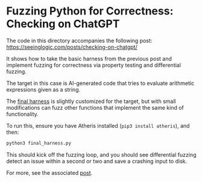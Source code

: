 # Fuzzing Python for Correctness: Checking on ChatGPT

The code in this directory accompanies the following post: https://seeinglogic.com/posts/checking-on-chatgpt/

It shows how to take the basic harness from the previous post and implement fuzzing for correctness via property testing and differential fuzzing.

The target in this case is AI-generated code that tries to evaluate arithmetic expressions given as a string.

The [final harness](./final_harness.py) is slightly customized for the target, but with small modifications can fuzz other functions that implement the same kind of functionality.

To run this, ensure you have Atheris installed (`pip3 install atheris`), and then:

```bash
python3 final_harness.py
```

This should kick off the fuzzing loop, and you should see differential fuzzing detect an issue within a second or two and save a crashing input to disk.

For more, see the associated [post](https://seeinglogic.com/posts/checking-on-chatgpt/).
